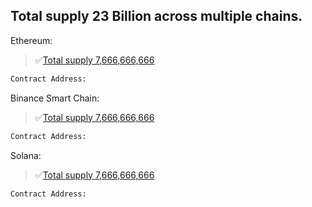 
## Total supply 23 Billion across multiple chains. 

Ethereum: 
>:white_check_mark:[Total supply 7,666,666,666](https://etherscan.io/)
```bash
Contract Address: 
```

Binance Smart Chain: 
>:white_check_mark:[Total supply 7,666,666,666](https://bscscan.com/)
```bash
Contract Address: 
```

Solana: 
>:white_check_mark:[Total supply 7,666,666,666](https://solanascan.io/)
```bash
Contract Address: 
```
